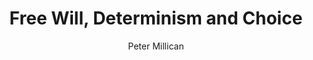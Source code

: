 ---
title: "Free Will, Determinism and Choice"
type: "video"
author: "Peter Millican"
url: "https://youtu.be/XT6DKn6ZJso"
publishedAt: 2011-04-14
createdAt: 2011-04-14
description: "Examined free will, determinism, and choice, analyzing their impact on decision-making and ethics, and applied these concepts to understand user behavior in tech design."
--- 